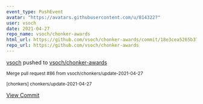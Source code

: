 ```yaml
---
event_type: PushEvent
avatar: "https://avatars.githubusercontent.com/u/814322?"
user: vsoch
date: 2021-04-27
repo_name: vsoch/chonker-awards
html_url: https://github.com/vsoch/chonker-awards/commit/18e3cea5265b3790b499d53d5e92c06f5d7e3243
repo_url: https://github.com/vsoch/chonker-awards
---
```


<a href='https://github.com/vsoch' target='_blank'>vsoch</a> pushed to <a href='https://github.com/vsoch/chonker-awards' target='_blank'>vsoch/chonker-awards</a>

<small>Merge pull request #86 from vsoch/chonkers/update-2021-04-27

[chonkers] chonkers/update-2021-04-27</small>

<a href='https://github.com/vsoch/chonker-awards/commit/18e3cea5265b3790b499d53d5e92c06f5d7e3243' target='_blank'>View Commit</a>